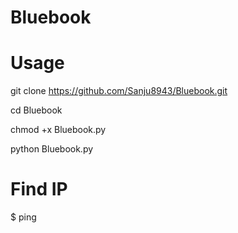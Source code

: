 # Bluebook
# Usage
git clone https://github.com/Sanju8943/Bluebook.git

cd Bluebook 

chmod +x Bluebook.py

python Bluebook.py <target ip> <target port> <bytes>



# Find IP
$ ping <website URL>
